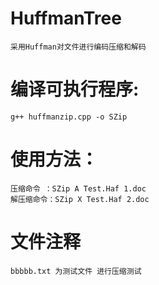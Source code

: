 # HuffmanTree 
    采用Huffman对文件进行编码压缩和解码

# 编译可执行程序:
    g++ huffmanzip.cpp -o SZip
# 使用方法：
    压缩命令 ：SZip A Test.Haf 1.doc
    解压缩命令：SZip X Test.Haf 2.doc
# 文件注释
    bbbbb.txt 为测试文件 进行压缩测试